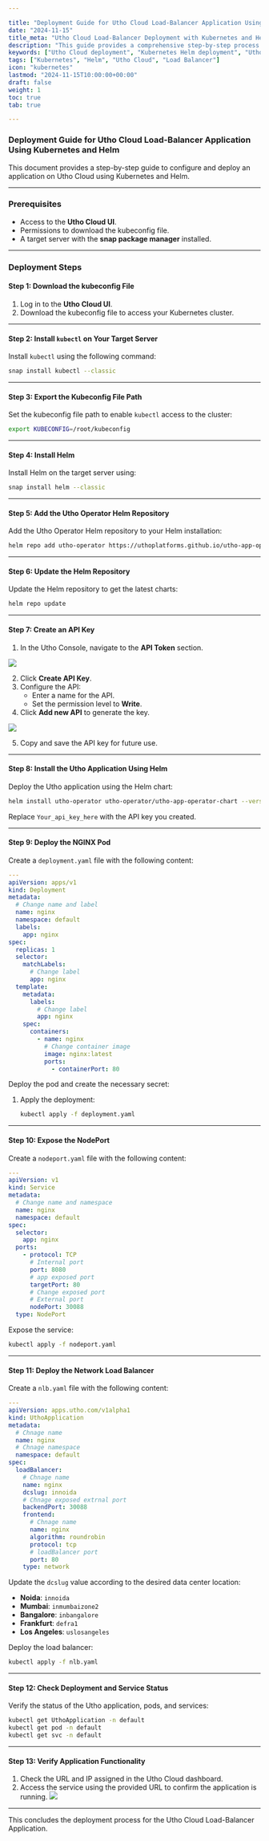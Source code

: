 ```yaml
---

title: "Deployment Guide for Utho Cloud Load-Balancer Application Using Kubernetes and Helm"
date: "2024-11-15"
title_meta: "Utho Cloud Load-Balancer Deployment with Kubernetes and Helm"
description: "This guide provides a comprehensive step-by-step process to deploy a load-balancer application on Utho Cloud using Kubernetes and Helm, including configuration of the environment, installation of dependencies, and setup of a network load balancer."
keywords: ["Utho Cloud deployment", "Kubernetes Helm deployment", "Utho load balancer", "Kubernetes application setup"]
tags: ["Kubernetes", "Helm", "Utho Cloud", "Load Balancer"]
icon: "kubernetes"
lastmod: "2024-11-15T10:00:00+00:00"
draft: false
weight: 1
toc: true
tab: true

---
```


### **Deployment Guide for Utho Cloud Load-Balancer Application Using Kubernetes and Helm**

This document provides a step-by-step guide to configure and deploy an application on Utho Cloud using Kubernetes and Helm.

---

### **Prerequisites**
- Access to the **Utho Cloud UI**.
- Permissions to download the kubeconfig file.
- A target server with the **snap package manager** installed.

---

### **Deployment Steps**

#### **Step 1: Download the kubeconfig File**
1. Log in to the **Utho Cloud UI**.
2. Download the kubeconfig file to access your Kubernetes cluster.

---

#### **Step 2: Install `kubectl` on Your Target Server**
Install `kubectl` using the following command:

```bash
snap install kubectl --classic
```

---

#### **Step 3: Export the Kubeconfig File Path**
Set the kubeconfig file path to enable `kubectl` access to the cluster:

```bash
export KUBECONFIG=/root/kubeconfig
```

---

#### **Step 4: Install Helm**
Install Helm on the target server using:

```bash
snap install helm --classic
```

---

#### **Step 5: Add the Utho Operator Helm Repository**
Add the Utho Operator Helm repository to your Helm installation:

```bash
helm repo add utho-operator https://uthoplatforms.github.io/utho-app-operator-helm/
```

---

#### **Step 6: Update the Helm Repository**
Update the Helm repository to get the latest charts:

```bash
helm repo update
```

---

#### **Step 7: Create an API Key**
1. In the Utho Console, navigate to the **API Token** section.

![](api2.png)

2. Click **Create API Key**.
3. Configure the API:
   - Enter a name for the API.
   - Set the permission level to **Write**.
4. Click **Add new API** to generate the key.

![](api.png)

5. Copy and save the API key for future use.

---

#### **Step 8: Install the Utho Application Using Helm**
Deploy the Utho application using the Helm chart:

```bash
helm install utho-operator utho-operator/utho-app-operator-chart --version 0.1.6 --set API_KEY=Your_api_key_here --set image.tag=0.1.4 -n default --create-namespace
```

Replace `Your_api_key_here` with the API key you created.

---


#### **Step 9: Deploy the NGINX Pod**
Create a `deployment.yaml` file with the following content:

```yaml
---
apiVersion: apps/v1
kind: Deployment
metadata:
  # Change name and label
  name: nginx
  namespace: default
  labels:
    app: nginx
spec:
  replicas: 1
  selector:
    matchLabels:
      # Change label
      app: nginx
  template:
    metadata:
      labels:
        # Change label
        app: nginx
    spec:
      containers:
        - name: nginx
          # Change container image
          image: nginx:latest
          ports:
            - containerPort: 80
```

Deploy the pod and create the necessary secret:

1. Apply the deployment:

   ```bash
   kubectl apply -f deployment.yaml
   ```

---

#### **Step 10: Expose the NodePort**
Create a `nodeport.yaml` file with the following content:

```yaml
---
apiVersion: v1
kind: Service
metadata:
  # Change name and namespace
  name: nginx
  namespace: default
spec:
  selector:
    app: nginx
  ports:
    - protocol: TCP
      # Internal port
      port: 8080
      # app exposed port
      targetPort: 80
      # Change exposed port
      # External port
      nodePort: 30088
  type: NodePort
```

Expose the service:

```bash
kubectl apply -f nodeport.yaml
```

---

#### **Step 11: Deploy the Network Load Balancer**
Create a `nlb.yaml` file with the following content:

```yaml
---
apiVersion: apps.utho.com/v1alpha1
kind: UthoApplication
metadata:
  # Chnage name
  name: nginx
  # Chnage namespace
  namespace: default
spec:
  loadBalancer:
    # Chnage name
    name: nginx
    dcslug: innoida
    # Chnage exposed extrnal port
    backendPort: 30088
    frontend:
      # Chnage name
      name: nginx
      algorithm: roundrobin
      protocol: tcp
      # loadBalancer port
      port: 80
    type: network
```

Update the `dcslug` value according to the desired data center location:
- **Noida**: `innoida`
- **Mumbai**: `inmumbaizone2`
- **Bangalore**: `inbangalore`
- **Frankfurt**: `defra1`
- **Los Angeles**: `uslosangeles`

Deploy the load balancer:

```bash
kubectl apply -f nlb.yaml
```

---

#### **Step 12: Check Deployment and Service Status**
Verify the status of the Utho application, pods, and services:

```bash
kubectl get UthoApplication -n default
kubectl get pod -n default
kubectl get svc -n default
```

---

#### **Step 13: Verify Application Functionality**
1. Check the URL and IP assigned in the Utho Cloud dashboard.
2. Access the service using the provided URL to confirm the application is running.
![](lb.png)

---

This concludes the deployment process for the Utho Cloud Load-Balancer Application.
